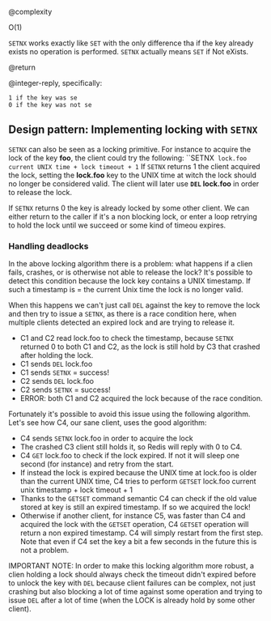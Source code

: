 @complexity

O(1)


`SETNX` works exactly like `SET` with the only difference tha
if the key already exists no operation is performed.
`SETNX` actually means `SET` if Not eXists.

@return

@integer-reply, specifically:

    1 if the key was se
    0 if the key was not se

## Design pattern: Implementing locking with `SETNX`

`SETNX` can also be seen as a locking primitive. For instance to acquire
the lock of the key **foo**, the client could try the following:
``SETNX` lock.foo current UNIX time + lock timeout + 1`
If `SETNX` returns 1 the client acquired the lock, setting the **lock.foo**
key to the UNIX time at witch the lock should no longer be considered valid.
The client will later use **`DEL` lock.foo** in order to release the lock.

If `SETNX` returns 0 the key is already locked by some other client. We can
either return to the caller if it's a non blocking lock, or enter a
loop retrying to hold the lock until we succeed or some kind of timeou
expires.

### Handling deadlocks

In the above locking algorithm there is a problem: what happens if a clien
fails, crashes, or is otherwise not able to release the lock?
It's possible to detect this condition because the lock key contains a
UNIX timestamp. If such a timestamp is = the current Unix time the lock
is no longer valid.

When this happens we can't just call `DEL` against the key to remove the lock
and then try to issue a `SETNX`, as there is a race condition here, when
multiple clients detected an expired lock and are trying to release it.

* C1 and C2 read lock.foo to check the timestamp, because `SETNX` returned 0 to both C1 and C2, as the lock is still hold by C3 that crashed after holding the lock.
* C1 sends `DEL` lock.foo
* C1 sends `SETNX` = success!
* C2 sends `DEL` lock.foo
* C2 sends `SETNX` = success!
* ERROR: both C1 and C2 acquired the lock because of the race condition.

Fortunately it's possible to avoid this issue using the following algorithm.
Let's see how C4, our sane client, uses the good algorithm:

* C4 sends `SETNX` lock.foo in order to acquire the lock
* The crashed C3 client still holds it, so Redis will reply with 0 to C4.
* C4 `GET` lock.foo to check if the lock expired. If not it will sleep one second (for instance) and retry from the start.
* If instead the lock is expired because the UNIX time at lock.foo is older than the current UNIX time, C4 tries to perform `GETSET` lock.foo current unix timestamp + lock timeout + 1
* Thanks to the `GETSET` command semantic C4 can check if the old value stored at key is still an expired timestamp. If so we acquired the lock!
* Otherwise if another client, for instance C5, was faster than C4 and acquired the lock with the `GETSET` operation, C4 `GETSET` operation will return a non expired timestamp. C4 will simply restart from the first step. Note that even if C4 set the key a bit a few seconds in the future this is not a problem.

IMPORTANT NOTE: In order to make this locking algorithm more robust, a clien
holding a lock should always check the timeout didn't expired before to unlock
the key with `DEL` because client failures can be complex, not just crashing
but also blocking a lot of time against some operation and trying to issue
`DEL` after a lot of time (when the LOCK is already hold by some other client).
